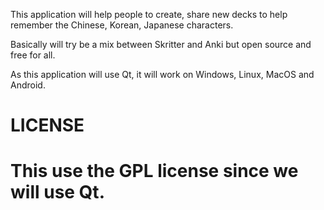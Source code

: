 This application will help people to create, share new decks to help remember the Chinese, Korean, Japanese characters.

Basically will try be a mix between Skritter and Anki but open source and free for all.

As this application will use Qt, it will work on Windows, Linux, MacOS and Android.

<h1> LICENSE <h1>
This use the GPL license since we will use Qt.
